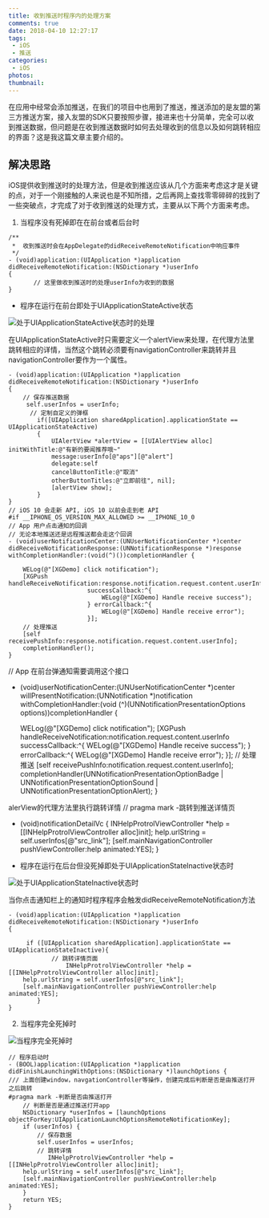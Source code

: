 ```yaml
---
title: 收到推送时程序内的处理方案
comments: true
date: 2018-04-10 12:27:17
tags:
 - iOS
 - 推送
categories:
 - iOS
photos:
thumbnail:
---
```


在应用中经常会添加推送，在我们的项目中也用到了推送，推送添加的是友盟的第三方推送方案，接入友盟的SDK只要按照步骤，接进来也十分简单，完全可以收到推送数据，但问题是在收到推送数据时如何去处理收到的信息以及如何跳转相应的界面？这是我这篇文章主要介绍的。

<!-- more -->

## 解决思路
iOS提供收到推送时的处理方法，但是收到推送应该从几个方面来考虑这才是关键的点，对于一个刚接触的人来说也是不知所措，之后再网上查找零零碎碎的找到了一些突破点，才完成了对于收到推送的处理方式，主要从以下两个方面来考虑。

1. 当程序没有死掉即在在前台或者后台时

```objc
/**
 *  收到推送时会在AppDelegate的didReceiveRemoteNotification中响应事件
 */
- (void)application:(UIApplication *)application didReceiveRemoteNotification:(NSDictionary *)userInfo
{
       // 这里做收到推送时的处理userInfo为收到的数据
}
```

+ 程序在运行在前台即处于UIApplicationStateActive状态

![处于UIApplicationStateActive状态时的处理](/gallery/APNS-001.jpg)

在UIApplicationStateActive时只需要定义一个alertView来处理，在代理方法里跳转相应的详情，当然这个跳转必须要有navigationController来跳转并且navigationController要作为一个属性。

```objc
- (void)application:(UIApplication *)application didReceiveRemoteNotification:(NSDictionary *)userInfo
{
    // 保存推送数据
     self.userInfos = userInfo;
      // 定制自定义的弹框
        if([UIApplication sharedApplication].applicationState == UIApplicationStateActive)
        {
            UIAlertView *alertView = [[UIAlertView alloc] initWithTitle:@"有新的要闻推荐哦~"
            message:userInfo[@"aps"][@"alert"]
            delegate:self
            cancelButtonTitle:@"取消"
            otherButtonTitles:@"立即前往", nil];
            [alertView show];
        }
}
// iOS 10 会走新 API, iOS 10 以前会走到老 API
#if __IPHONE_OS_VERSION_MAX_ALLOWED >= __IPHONE_10_0
// App 用户点击通知的回调
// 无论本地推送还是远程推送都会走这个回调
- (void)userNotificationCenter:(UNUserNotificationCenter *)center didReceiveNotificationResponse:(UNNotificationResponse *)response withCompletionHandler:(void(^)())completionHandler {
    
    WELog(@"[XGDemo] click notification");
    [XGPush handleReceiveNotification:response.notification.request.content.userInfo
                      successCallback:^{
                          WELog(@"[XGDemo] Handle receive success");
                      } errorCallback:^{
                          WELog(@"[XGDemo] Handle receive error");
                      }];
    // 处理推送
    [self receivePushInfo:response.notification.request.content.userInfo];
    completionHandler();
}
```
// App 在前台弹通知需要调用这个接口
- (void)userNotificationCenter:(UNUserNotificationCenter *)center willPresentNotification:(UNNotification *)notification withCompletionHandler:(void (^)(UNNotificationPresentationOptions options))completionHandler {
    
    WELog(@"[XGDemo] click notification");
    [XGPush handleReceiveNotification:notification.request.content.userInfo
                      successCallback:^{
                          WELog(@"[XGDemo] Handle receive success");
                      } errorCallback:^{
                          WELog(@"[XGDemo] Handle receive error");
                      }];
    // 处理推送
    [self receivePushInfo:notification.request.content.userInfo];
    completionHandler(UNNotificationPresentationOptionBadge | UNNotificationPresentationOptionSound | UNNotificationPresentationOptionAlert);
}

alerView的代理方法里执行跳转详情
 // pragma mark -跳转到推送详情页
- (void)notificationDetailVc {
    INHelpProtrolViewController *help = [[INHelpProtrolViewController alloc]init];
    help.urlString = self.userInfos[@"src_link"];
    [self.mainNavigationController pushViewController:help animated:YES];
}

+ 程序在运行在后台但没死掉即处于UIApplicationStateInactive状态时

![处于UIApplicationStateInactive状态时](/gallery/APNS-002.jpg)

当你点击通知栏上的通知时程序程序会触发didReceiveRemoteNotification方法

```objc
- (void)application:(UIApplication *)application didReceiveRemoteNotification:(NSDictionary *)userInfo
{

     if ([UIApplication sharedApplication].applicationState == UIApplicationStateInactive){
            // 跳转详情页面
                INHelpProtrolViewController *help = [[INHelpProtrolViewController alloc]init];
    help.urlString = self.userInfos[@"src_link"];
    [self.mainNavigationController pushViewController:help animated:YES];
        }
}
```

2. 当程序完全死掉时

![当程序完全死掉时](/gallery/APNS-003.jpg)

```objc
// 程序启动时
- (BOOL)application:(UIApplication *)application didFinishLaunchingWithOptions:(NSDictionary *)launchOptions {
/// 上面创建window，navgationController等操作，创建完成后判断是否是由推送打开之后跳转
#pragma mark -判断是否由推送打开
    // 判断是否是通过推送打开app
    NSDictionary *userInfos = [launchOptions objectForKey:UIApplicationLaunchOptionsRemoteNotificationKey];
    if (userInfos) {
        // 保存数据
        self.userInfos = userInfos;
        // 跳转详情
           INHelpProtrolViewController *help = [[INHelpProtrolViewController alloc]init];
    help.urlString = self.userInfos[@"src_link"];
    [self.mainNavigationController pushViewController:help animated:YES];
    }
    return YES;
}
```

